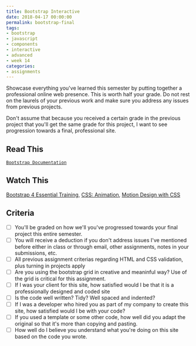 ```yaml
---
title: Bootstrap Interactive
date: 2018-04-17 00:00:00
permalink: bootstrap-final
tags:
- bootstrap
- javascript
- components
- interactive
- advanced
- week 14
categories:
- assignments
---
```


Showcase everything you've learned this semester by putting together a professional online web presence. This is worth half your grade. Do not rest on the laurels of your previous work and make sure you address any issues from previous projects. 

Don't assume that because you received a certain grade in the previous project that you'll get the same grade for this project, I want to see progression towards a final, professional site.

<!-- more -->

## Read This
[`Bootstrap Documentation`](http://getbootstrap.com)

## Watch This
[Bootstrap 4 Essential Training](https://www.lynda.com/Bootstrap-tutorials/Bootstrap-4-Essential-Training/372545-2.html), [CSS: Animation](https://www.linkedin.com/learning/css-animation), [Motion Design with CSS](https://www.linkedin.com/learning/motion-design-with-css/introduction?u=104)

## Criteria
- [ ] You'll be graded on how we'll you've progressed towards your final project this entire semester.
- [ ] You will receive a deduction if you don't address issues I've mentioned before either in class or through email, other assignments, notes in your submissions, etc.
- [ ] All previous assignment criterias regarding HTML and CSS validation, plus turning in projects apply
- [ ] Are you using the bootstrap grid in creative and meaninful way? Use of the grid is critical for this assignment.
- [ ] If I was your client for this site, how satisfied would I be that it is a professionally designed and coded site
- [ ] Is the code well written? Tidy? Well spaced and indented?
- [ ] If I was a developer who hired you as part of my company to create this site, how satisfied would I be with your code?
- [ ] If you used a template or some other code, how well did you adapt the original so that it's more than copying and pasting.
- [ ] How well do I believe you understand what you're doing on this site based on the code you wrote.